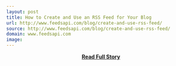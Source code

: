 ```yaml
---
layout: post
title: How to Create and Use an RSS Feed for Your Blog
url: http://www.feedsapi.com/blog/create-and-use-rss-feed/
source: http://www.feedsapi.com/blog/create-and-use-rss-feed/
domain: www.feedsapi.com
image: 
---
```


<p></p>
<center><p><a href="http://www.feedsapi.com/blog/create-and-use-rss-feed/" style='padding:25px; font-sze:18px; font-weight: bold;'>Read Full Story</a></p></center>
